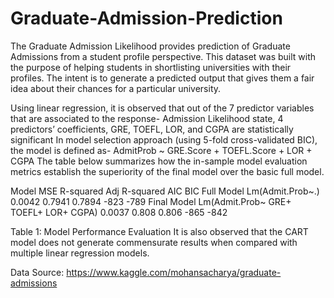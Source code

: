 # Graduate-Admission-Prediction
The Graduate Admission Likelihood provides prediction of Graduate Admissions from a student profile perspective. This dataset was built with the purpose of helping students in shortlisting universities with their profiles. The intent is to generate a predicted output that gives them a fair idea about their chances for a particular university.

Using linear regression, it is observed that out of the 7 predictor variables that are associated to the response- Admission Likelihood state, 4 predictors’ coefficients, GRE, TOEFL, LOR, and CGPA are statistically significant
In model selection approach (using 5-fold cross-validated BIC), the model is defined as-
AdmitProb ~ GRE.Score + TOEFL.Score + LOR + CGPA
The table below summarizes how the in-sample model evaluation metrics establish the superiority of the final model over the basic full model.

Model	MSE	R-squared	Adj R-squared	AIC	BIC
Full Model Lm(Admit.Prob~.)	0.0042	0.7941	0.7894	-823	-789
Final Model
Lm(Admit.Prob~ GRE+ TOEFL+ LOR+ CGPA)	0.0037	0.808	0.806	-865	-842

Table 1: Model Performance Evaluation
It is also observed that the CART model does not generate commensurate results when compared with multiple linear regression models.

Data Source: https://www.kaggle.com/mohansacharya/graduate-admissions
